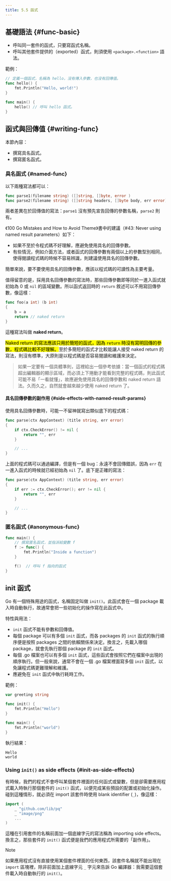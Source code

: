 ```yaml
---
title: 5.5 函式
---
```


## 基礎語法 {#func-basic}

- 呼叫同一套件的函式，只要寫函式名稱。
- 呼叫其他套件提供的（exported）函式，則須使用 `<package>.<function>` 語法。

範例：

```go
// 定義一個函式，名稱為 hello，沒有傳入參數，也沒有回傳值。
func hello() {
    fmt.Println("Hello, world!")
}

func main() {
    hello() // 呼叫 hello 函式。
}
```

## 函式與回傳值 {#writing-func}

本節內容：

- 撰寫具名函式。
- 撰寫匿名函式。

### 具名函式  {#named-func}

以下兩種寫法都可以：

```go
func parse1(filename string) ([]string, []byte, error )
func parse2(filename string) ([]string headers, []byte body, err error)
```

兩者差異在於回傳值的寫法：`parse1` 沒有預先宣告回傳的參數名稱，`parse2` 則有。

《100 Go Mistakes and How to Avoid Theme》書中的建議（#43: Never using named result parameters）如下：

- 如果不至於令程式碼不好理解，應避免使用具名的回傳參數。
- 有些情況，例如介面方法，或者函式的回傳參數有兩個以上的參數型別相同，使得閱讀程式碼的時候不容易辨識，則建議使用具名的回傳參數。

簡單來說，要不要使用具名的回傳參數，應該以程式碼的可讀性為主要考量。

值得留意的是，採用具名回傳參數的寫法時，那些回傳參數即等同於一進入函式就初始為 0 或 `nil` 的區域變數。所以函式返回時的 `return` 敘述可以不用寫回傳參數，像這樣：

```go
func foo(a int) (b int)
{
    b = a
    return // naked return
}
```

這種寫法叫做 **naked return**。

<mark>Naked return 的寫法應該只用於簡短的函式，因為 `return` 時沒有寫明回傳的參數，程式碼比較不好理解。</mark>至於多簡短的函式才比較能讓人接受 naked return 的寫法，則沒有標準，大原則是以程式碼是否容易閱讀和維護來決定。

> 如果一定要有一個具體準則，這裡給出一個參考依據：當一個函式的程式碼超出編輯器的顯示區域，而必須上下捲動才能看到完整的程式碼，則此函式可能不易「一看就懂」，故應避免使用具名的回傳參數和 naked return 語法。久而久之，自然就會越來越少使用 naked return 了。

#### 具名回傳參數的副作用 {#side-effects-with-named-result-params}

使用具名回傳參數時，可能一不留神就寫出類似底下的程式碼：

```go
func parse(ctx AppContext) (title string, err error)
{
    if ctx.CheckError() != nil {
        return "", err
    }

    // ...
}
```

上面的程式碼可以通過編譯，但是有一個 bug：永遠不會回傳錯誤，因為 `err` 在一進入函式的時候就已經初始為 `nil` 了。底下是正確的寫法：

```go
func parse(ctx AppContext) (title string, err error)
{
    if err := ctx.CheckError(); err != nil {
        return "", err
    }

    // ...
}
```

### 匿名函式 {#anonymous-func}

```go
func main() {
    // 撰寫匿名函式，並指派給變數 f
    f := func() {
        fmt.Println("Inside a function")
    }

    f()  // 呼叫 f 指向的函式
}
```

## init 函式

Go 有一個特殊用途的函式，名稱固定叫做 `init()`。此函式會在一個 package 載入時自動執行，故通常會把一些初始化的操作寫在此函式中。

特性與用法：

- `init` 函式不能有參數和回傳值。
- 每個 package 可以有多個 `init` 函式，而各 packages 的 `init` 函式的執行順序便是按照 packages 之間的依賴關係來決定。換言之，先載入哪個 package，就會先執行那個 package 的 `init` 函式。
- 每個 .go 檔案也可以有多個 `init` 函式，這些函式會按照它們在檔案中出現的順序執行。但一般來說，通常不會在一個 .go 檔案裡面寫多個 `init` 函式，以免讓程式碼更難理解和維護。
- 應避免在 `init` 函式中執行耗時工作。

範例：

```go
var greeting string

func init() {
    fmt.Println("Hello")
}

func main() {
    fmt.Println("world")
}
```

執行結果：

```text
Hello
world
```

### Using `init()` as side effects {#init-as-side-effects}

有時候，我們的程式不會呼叫某個套件裡面的任何函式或變數，但是卻需要應用程式載入時執行那個套件的 `init()` 函式，以便完成某些預設的配置或初始化操作。碰到這種情形，就必須在 import 該套件時使用 blank identifier (`_`)，像這樣：

```go
import (
    _ "github.com/lib/pq"
    _ "image/png"
    ...
)
```

這種在引用套件的名稱前面加一個底線字元的寫法稱為 importing side effects。換言之，那些套件的 `init()` 函式便是我們的應用程式所需要的「副作用」。

> [!note]
> 如果應用程式沒有直接使用某個套件裡面的任何東西，該套件名稱就不能出現在 `import` 區塊裡，除非前面加上底線字元 `_` 字元來告訴 Go 編譯器：我需要這個套件載入時自動執行的 `init()`。
